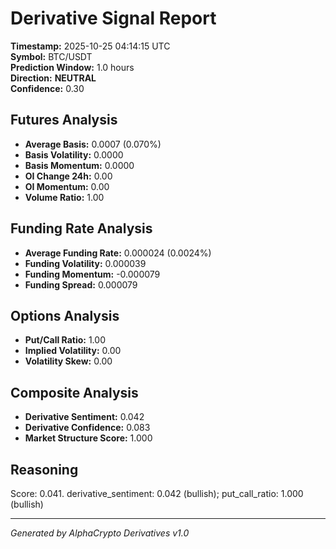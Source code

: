 # Derivative Signal Report

**Timestamp:** 2025-10-25 04:14:15 UTC  
**Symbol:** BTC/USDT  
**Prediction Window:** 1.0 hours  
**Direction:** **NEUTRAL**  
**Confidence:** 0.30

## Futures Analysis
- **Average Basis:** 0.0007 (0.070%)
- **Basis Volatility:** 0.0000
- **Basis Momentum:** 0.0000
- **OI Change 24h:** 0.00
- **OI Momentum:** 0.00
- **Volume Ratio:** 1.00

## Funding Rate Analysis
- **Average Funding Rate:** 0.000024 (0.0024%)
- **Funding Volatility:** 0.000039
- **Funding Momentum:** -0.000079
- **Funding Spread:** 0.000079

## Options Analysis
- **Put/Call Ratio:** 1.00
- **Implied Volatility:** 0.00
- **Volatility Skew:** 0.00

## Composite Analysis
- **Derivative Sentiment:** 0.042
- **Derivative Confidence:** 0.083
- **Market Structure Score:** 1.000

## Reasoning
Score: 0.041. derivative_sentiment: 0.042 (bullish); put_call_ratio: 1.000 (bullish)

---
*Generated by AlphaCrypto Derivatives v1.0*
